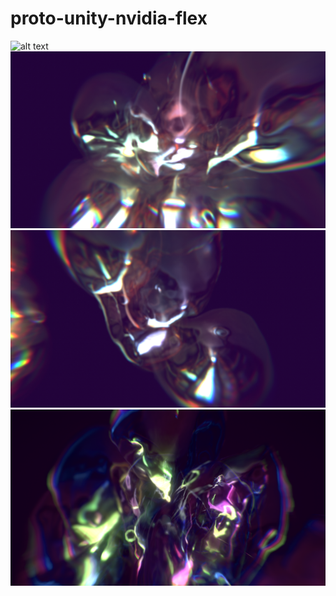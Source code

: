 # proto-unity-nvidia-flex

![alt text](https://github.com/su8erlemon/proto-unity-nvidia-flex/blob/master/_ss/2020-10-23-13-04-23.gif)
![alt text](https://github.com/su8erlemon/proto-unity-nvidia-flex/blob/master/_ss/2020-10-23-13-05-00.png)
![alt text](https://github.com/su8erlemon/proto-unity-nvidia-flex/blob/master/_ss/2020-10-23-13-05-10.png)
![alt text](https://github.com/su8erlemon/proto-unity-nvidia-flex/blob/master/_ss/Screenshot2020-09-15181002.png)
